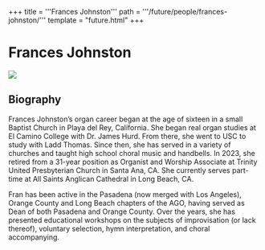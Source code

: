 +++
title = '''Frances Johnston'''
path = '''/future/people/frances-johnston/'''
template = "future.html"
+++

<h1>Frances Johnston</h1>

<img class="speaker-photo" src="https://custom.cvent.com/C3A4539B19F74ABCB6FCE437F6BC0A74/files/event/910aaf2914d44586a56fbd0b3b2c31c0/620bfdecef074aae96948e3682b9c936.png">
<h2>Biography</h2>
<p>Frances Johnston’s organ career began at the age of sixteen in a small Baptist Church in Playa del Rey, California. She began real organ studies at El Camino College with Dr. James Hurd. From there, she went to USC to study with Ladd Thomas. Since then, she has served in a variety of churches and taught high school choral music and handbells. In 2023, she retired from a 31-year position as Organist and Worship Associate at Trinity United Presbyterian Church in Santa Ana, CA. She currently serves part-time at All Saints Anglican Cathedral in Long Beach, CA.

Fran has been active in the Pasadena (now merged with Los Angeles), Orange County and Long Beach chapters of the AGO, having served as Dean of both Pasadena and Orange County. Over the years, she has presented educational workshops on the subjects of improvisation (or lack thereof), voluntary selection, hymn interpretation, and choral accompanying.</p>

